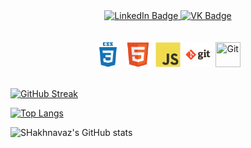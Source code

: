 <div id="badges" align="center">
  <a href="https://t.me/turalinskiy">
    <img src="https://img.shields.io/badge/Telegram-blue?style=for-the-badge&logo=telegram&logoColor=white" alt="LinkedIn Badge"/>
  </a>
  
  <a href="https://vk.com/turalinsky">
    <img src="https://img.shields.io/badge/Vkontakte-blue?style=for-the-badge&logo=VK&logoColor=white" alt="VK Badge"/>
  </a>
</div>
<div align="center">  
  <img src="https://komarev.com/ghpvc/?username=shakhnavaz&style=for-the-badge&color=blue" alt=""/>

</div>
<br>
<div align="center">
  <img src="https://github.com/devicons/devicon/blob/master/icons/css3/css3-plain-wordmark.svg"  title="CSS3" alt="CSS" width="40" height="40"/>&nbsp;
  <img src="https://github.com/devicons/devicon/blob/master/icons/html5/html5-original.svg" title="HTML5" alt="HTML" width="40" height="40"/>&nbsp;
  <img src="https://github.com/devicons/devicon/blob/master/icons/javascript/javascript-original.svg" title="JavaScript" alt="JavaScript" width="40" height="40"/>&nbsp;
  <img src="https://github.com/devicons/devicon/blob/master/icons/git/git-original-wordmark.svg" title="Git" **alt="Git" width="40" height="40"/>&nbsp;
  <img src="https://github.com/devicons/devicon/blob/master/icons/python-original.svg" title="Git" **alt="Git" width="40" height="40"/>
</div>
<br>

[![GitHub Streak](http://github-readme-streak-stats.herokuapp.com?user=shakhnavaz&theme=prussian&hide_border=true&border_radius=20)](https://git.io/streak-stats)

 [![Top Langs](https://github-readme-stats.vercel.app/api/top-langs/?username=shakhnavaz&layout=compact&theme=prussian&hide_border=true&border_radius=20)](https://github.com/anuraghazra/github-readme-stats)

![SHakhnavaz's GitHub stats](https://github-readme-stats.vercel.app/api?username=shakhnavaz&show_icons=true&theme=prussian&hide_border=true&border_radius=20)


